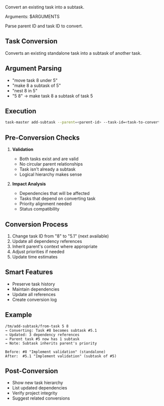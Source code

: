 Convert an existing task into a subtask.

Arguments: $ARGUMENTS

Parse parent ID and task ID to convert.

## Task Conversion

Converts an existing standalone task into a subtask of another task.

## Argument Parsing

- "move task 8 under 5"
- "make 8 a subtask of 5"
- "nest 8 in 5"
- "5 8" → make task 8 a subtask of task 5

## Execution

```bash
task-master add-subtask --parent=<parent-id> --task-id=<task-to-convert>
```

## Pre-Conversion Checks

1. **Validation**
   - Both tasks exist and are valid
   - No circular parent relationships
   - Task isn't already a subtask
   - Logical hierarchy makes sense

2. **Impact Analysis**
   - Dependencies that will be affected
   - Tasks that depend on converting task
   - Priority alignment needed
   - Status compatibility

## Conversion Process

1. Change task ID from "8" to "5.1" (next available)
2. Update all dependency references
3. Inherit parent's context where appropriate
4. Adjust priorities if needed
5. Update time estimates

## Smart Features

- Preserve task history
- Maintain dependencies
- Update all references
- Create conversion log

## Example

```
/tm/add-subtask/from-task 5 8
→ Converting: Task #8 becomes subtask #5.1
→ Updated: 3 dependency references
→ Parent task #5 now has 1 subtask
→ Note: Subtask inherits parent's priority

Before: #8 "Implement validation" (standalone)
After:  #5.1 "Implement validation" (subtask of #5)
```

## Post-Conversion

- Show new task hierarchy
- List updated dependencies
- Verify project integrity
- Suggest related conversions